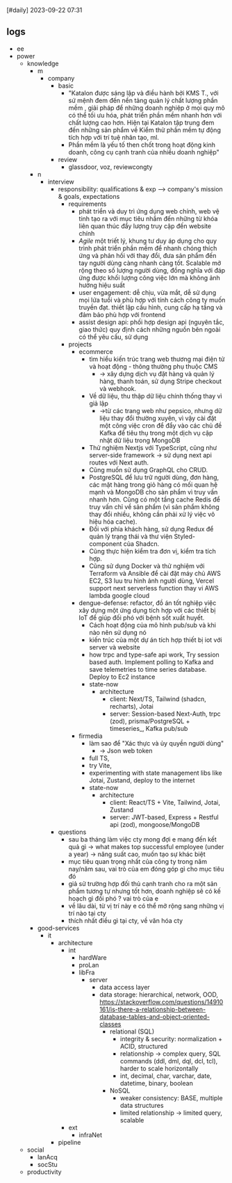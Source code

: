 [#daily]
2023-09-22
07:31
## logs
- ee
- power
	- knowledge
		- m
			- company
				- basic
					- "Katalon được sáng lập và điều hành bởi KMS T., với sứ mệnh đem đến nền tảng quản lý chất lượng phần mềm , giải pháp để những doanh nghiệp ở mọi quy mô có thể tối ưu hóa, phát triển phần mềm nhanh hơn với chất lượng cao hơn. Hiện tại Katalon tập trung đem đến những sản phẩm về Kiểm thử phần mềm tự động tích hợp với trí tuệ nhân tạo, ml.
					- Phần mềm là yếu tố then chốt trong hoạt động kinh doanh, công cụ cạnh tranh của nhiều doanh nghiệp"
				- review
					- glassdoor, voz, reviewcongty
		- n
			- interview
				- responsibility: qualifications & exp --> company's mission & goals, expectations
					- requirements
						- phát triển và duy trì ứng dụng web chính, web vệ tinh tạo ra với mục tiêu nhắm đến những từ khóa liên quan thúc đẩy lượng truy cập đến website chính
						- _Agile_ một triết lý, khung tư duy áp dụng cho quy trình phát triển phần mềm để nhanh chóng thích ứng và phản hồi với thay đổi, đưa sản phẩm đến tay người dùng càng nhanh càng tốt. Scalable mở rộng theo số lượng người dùng, đồng nghĩa với đáp ứng được khối lượng công việc lớn mà không ảnh hưởng hiệu suất
						- user engagement: dễ chịu, vừa mắt, dễ sử dụng mọi lứa tuổi và phù hợp với tính cách công ty muốn truyền đạt. thiết lập cấu hình, cung cấp hạ tầng và đảm bảo phù hợp với frontend
						- assist design api: phối hợp design api (nguyên tắc, giao thức) quy định cách những nguồn bên ngoài có thể yêu cầu, sử dụng 
					- projects
						- ecommerce
							- tìm hiểu kiến trúc trang web thương mại điện tử và hoạt động - thông thường phụ thuộc CMS
								- ->  xây dựng dịch vụ đặt hàng và quản lý hàng, thanh toán,  sử dụng Stripe checkout và webhook. 
							- Về dữ liệu, thu thập dữ liệu chính thống thay vì giả lập
								-  ->từ các trang web như pepsico, nhưng dữ liệu thay đổi thường xuyên, vì vậy cài đặt một công việc cron để đẩy vào các chủ đề Kafka để tiêu thụ trong một dịch vụ cập nhật dữ liệu trong MongoDB
							- Thử nghiệm Nextjs với TypeScript, cũng như server-side framework -> sử dụng next api routes với Next auth. 
							- Cũng muốn sử dụng GraphQL cho CRUD. 
							- PostgreSQL để lưu trữ người dùng, đơn hàng, các mặt hàng trong giỏ hàng có mối quan hệ mạnh và MongoDB cho sản phẩm vì truy vấn nhanh hơn. Cũng có một tầng cache Redis để truy vấn chỉ về sản phẩm (vì sản phẩm không thay đổi nhiều, không cần phải xử lý việc vô hiệu hóa cache). 
							- Đối với phía khách hàng, sử dụng Redux để quản lý trạng thái và thư viện Styled-component của Shadcn. 
							- Cũng thực hiện kiểm tra đơn vị, kiểm tra tích hợp. 
							- Cũng sử dụng Docker và thử nghiệm với Terraform và Ansible để cài đặt máy chủ AWS EC2, S3 luu tru hình ảnh người dùng, Vercel support next serverless function thay vi AWS lambda google cloud
						- dengue-defense:  refactor, đồ án tốt nghiệp việc xây dựng một ứng dụng tích hợp với các thiết bị IoT để giúp đối phó với bệnh sốt xuất huyết. 
							- Cách hoạt động của mô hình pub/sub và khi nào nên sử dụng nó
							- kiến trúc của một dự án tích hợp thiết bị iot với server và website 
							- how trpc and type-safe api work,  Try session based auth. Implement polling to Kafka and save telemetries to time series database. Deploy to Ec2 instance
							- state-now
								- architecture
									- client: Next/TS, Tailwind (shadcn, recharts), Jotai
									- server: Session-based Next-Auth, trpc (zod), prisma/PostgreSQL + timeseries_, Kafka pub/sub
						- firmedia
							- làm sao để "Xác thực và ủy quyền người dùng"
								- -> Json web token
							- full TS, 
							- try Vite, 
							- experimenting with state management libs like Jotai, Zustand, deploy to the internet
							- state-now
								- architecture
									- client: React/TS + Vite, Tailwind, Jotai, Zustand
									- server: JWT-based, Express + Restful api (zod), mongoose/MongoDB
				- questions
					- sau ba tháng làm việc cty mong đợi e mang đến kết quả gì -> what makes top successful employee (under a year) -> năng suất cao, muốn tạo sự khác biệt
					- mục tiêu quan trọng nhất của công ty trong năm nay/năm sau, vai trò của em đóng góp gì cho mục tiêu đó
					- giả sử trường hợp đối thủ cạnh tranh cho ra một sản phẩm tương tự nhưng tốt hơn, doanh nghiệp sẽ có kế hoạch gì đối phó ? vai trò của e
					- về lâu dài, từ vị trí này e có thể mở rộng sang những vị trí nào tại cty
					- thích nhất điều gì tại cty, về văn hóa cty
		- good-services
			- it
				- architecture
					- int
						- hardWare
						- proLan
						- libFra
							- server
								- data access layer
								- data storage: hierarchical, network, OOD, https://stackoverflow.com/questions/14910161/is-there-a-relationship-between-database-tables-and-object-oriented-classes
									- relational (SQL)
										- integrity & security: normalization + ACID, structured
										- relationship -> complex query, SQL commands (ddl, dml, dql, dcl, tcl), harder to scale horizontally
										- int, decimal, char, varchar, date, datetime, binary, boolean
									- NoSQL
										- weaker consistency: BASE, multiple data structures
										- limited relationship -> limited query, scalable
					- ext
						- infraNet
				- pipeline
	- social
		- lanAcq
		- socStu
	- productivity